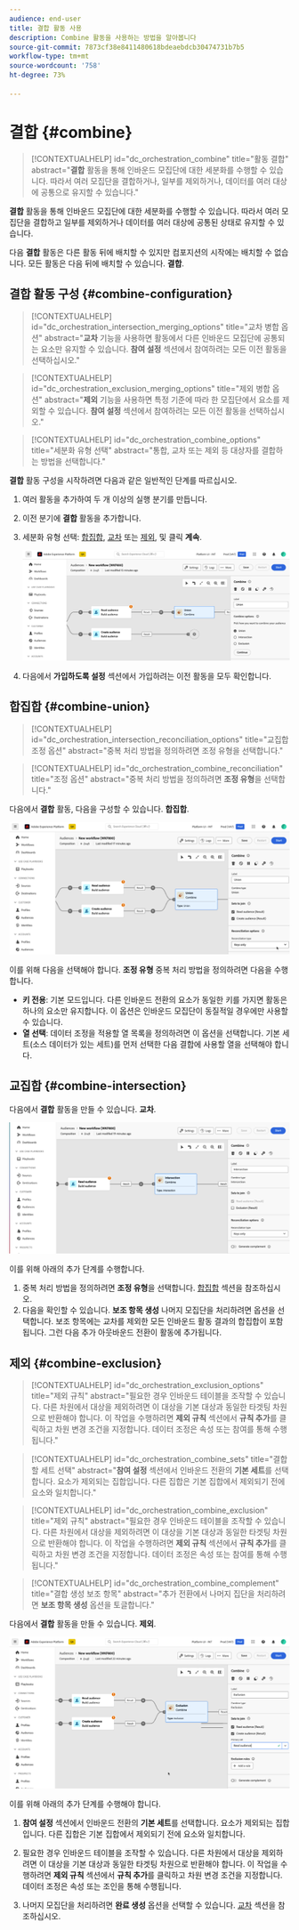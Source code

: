 ```yaml
---
audience: end-user
title: 결합 활동 사용
description: Combine 활동을 사용하는 방법을 알아봅니다
source-git-commit: 7873cf38e8411480618bdeaebdcb30474731b7b5
workflow-type: tm+mt
source-wordcount: '758'
ht-degree: 73%

---
```



# 결합 {#combine}

>[!CONTEXTUALHELP]
>id="dc_orchestration_combine"
>title="활동 결합"
>abstract="**결합** 활동을 통해 인바운드 모집단에 대한 세분화를 수행할 수 있습니다. 따라서 여러 모집단을 결합하거나, 일부를 제외하거나, 데이터를 여러 대상에 공통으로 유지할 수 있습니다."

**결합** 활동을 통해 인바운드 모집단에 대한 세분화를 수행할 수 있습니다. 따라서 여러 모집단을 결합하고 일부를 제외하거나 데이터를 여러 대상에 공통된 상태로 유지할 수 있습니다.

다음 **결합** 활동은 다른 활동 뒤에 배치할 수 있지만 컴포지션의 시작에는 배치할 수 없습니다. 모든 활동은 다음 뒤에 배치할 수 있습니다. **결합**.

## 결합 활동 구성 {#combine-configuration}

>[!CONTEXTUALHELP]
>id="dc_orchestration_intersection_merging_options"
>title="교차 병합 옵션"
>abstract="**교차** 기능을 사용하면 활동에서 다른 인바운드 모집단에 공통되는 요소만 유지할 수 있습니다. **참여 설정** 섹션에서 참여하려는 모든 이전 활동을 선택하십시오."

>[!CONTEXTUALHELP]
>id="dc_orchestration_exclusion_merging_options"
>title="제외 병합 옵션"
>abstract="**제외** 기능을 사용하면 특정 기준에 따라 한 모집단에서 요소를 제외할 수 있습니다. **참여 설정** 섹션에서 참여하려는 모든 이전 활동을 선택하십시오."

>[!CONTEXTUALHELP]
>id="dc_orchestration_combine_options"
>title="세분화 유형 선택"
>abstract="통합, 교차 또는 제외 등 대상자를 결합하는 방법을 선택합니다."

**결합** 활동 구성을 시작하려면 다음과 같은 일반적인 단계를 따르십시오.

1. 여러 활동을 추가하여 두 개 이상의 실행 분기를 만듭니다.

1. 이전 분기에 **결합** 활동을 추가합니다.

1. 세분화 유형 선택: [합집합](#union), [교차](#intersection) 또는 [제외](#exclusion), 및 클릭 **계속**.

   ![](../assets/combine.png)

1. 다음에서 **가입하도록 설정** 섹션에서 가입하려는 이전 활동을 모두 확인합니다.

## 합집합 {#combine-union}

>[!CONTEXTUALHELP]
>id="dc_orchestration_intersection_reconciliation_options"
>title="교집합 조정 옵션"
>abstract="중복 처리 방법을 정의하려면 조정 유형을 선택합니다."

>[!CONTEXTUALHELP]
>id="dc_orchestration_combine_reconciliation"
>title="조정 옵션"
>abstract="중복 처리 방법을 정의하려면 **조정 유형**&#x200B;을 선택합니다."

다음에서 **결합** 활동, 다음을 구성할 수 있습니다. **합집합**.

![](../assets/combine-union.png)

이를 위해 다음을 선택해야 합니다. **조정 유형** 중복 처리 방법을 정의하려면 다음을 수행합니다.

* **키 전용**: 기본 모드입니다. 다른 인바운드 전환의 요소가 동일한 키를 가지면 활동은 하나의 요소만 유지합니다. 이 옵션은 인바운드 모집단이 동질적일 경우에만 사용할 수 있습니다.
* **열 선택**: 데이터 조정을 적용할 열 목록을 정의하려면 이 옵션을 선택합니다. 기본 세트(소스 데이터가 있는 세트)를 먼저 선택한 다음 결합에 사용할 열을 선택해야 합니다.

## 교집합 {#combine-intersection}

다음에서 **결합** 활동을 만들 수 있습니다. **교차**.

![](../assets/combine-intersection.png)

이를 위해 아래의 추가 단계를 수행합니다.

1. 중복 처리 방법을 정의하려면 **조정 유형**&#x200B;을 선택합니다. [합집합](#union) 섹션을 참조하십시오.
1. 다음을 확인할 수 있습니다. **보조 항목 생성** 나머지 모집단을 처리하려면 옵션을 선택합니다. 보조 항목에는 교차를 제외한 모든 인바운드 활동 결과의 합집합이 포함됩니다. 그런 다음 추가 아웃바운드 전환이 활동에 추가됩니다.

## 제외 {#combine-exclusion}

>[!CONTEXTUALHELP]
>id="dc_orchestration_exclusion_options"
>title="제외 규칙"
>abstract="필요한 경우 인바운드 테이블을 조작할 수 있습니다. 다른 차원에서 대상을 제외하려면 이 대상을 기본 대상과 동일한 타겟팅 차원으로 반환해야 합니다. 이 작업을 수행하려면 **제외 규칙** 섹션에서 **규칙 추가**&#x200B;를 클릭하고 차원 변경 조건을 지정합니다. 데이터 조정은 속성 또는 참여를 통해 수행됩니다."

>[!CONTEXTUALHELP]
>id="dc_orchestration_combine_sets"
>title="결합할 세트 선택"
>abstract="**참여 설정** 섹션에서 인바운드 전환의 **기본 세트**&#x200B;를 선택합니다. 요소가 제외되는 집합입니다. 다른 집합은 기본 집합에서 제외되기 전에 요소와 일치합니다."

>[!CONTEXTUALHELP]
>id="dc_orchestration_combine_exclusion"
>title="제외 규칙"
>abstract="필요한 경우 인바운드 테이블을 조작할 수 있습니다. 다른 차원에서 대상을 제외하려면 이 대상을 기본 대상과 동일한 타겟팅 차원으로 반환해야 합니다. 이 작업을 수행하려면 **제외 규칙** 섹션에서 **규칙 추가**&#x200B;를 클릭하고 차원 변경 조건을 지정합니다. 데이터 조정은 속성 또는 참여를 통해 수행됩니다."

>[!CONTEXTUALHELP]
>id="dc_orchestration_combine_complement"
>title="결합 생성 보조 항목"
>abstract="추가 전환에서 나머지 집단을 처리하려면 **보조 항목 생성** 옵션을 토글합니다."

다음에서 **결합** 활동을 만들 수 있습니다. **제외**.

![](../assets/combine-exclusion.png)

이를 위해 아래의 추가 단계를 수행해야 합니다.

1. **참여 설정** 섹션에서 인바운드 전환의 **기본 세트**&#x200B;를 선택합니다. 요소가 제외되는 집합입니다. 다른 집합은 기본 집합에서 제외되기 전에 요소와 일치합니다.

1. 필요한 경우 인바운드 테이블을 조작할 수 있습니다. 다른 차원에서 대상을 제외하려면 이 대상을 기본 대상과 동일한 타겟팅 차원으로 반환해야 합니다. 이 작업을 수행하려면 **제외 규칙** 섹션에서 **규칙 추가**&#x200B;를 클릭하고 차원 변경 조건을 지정합니다. 데이터 조정은 속성 또는 조인을 통해 수행됩니다. <!-- pas compris-->
1. 나머지 모집단을 처리하려면 **완료 생성** 옵션을 선택할 수 있습니다. [교차](#intersection) 섹션을 참조하십시오.

<!--
## Examples{#combine-examples}

In the following example, we are using a **Combine** activity and we add a **union** to retrieves all the profiles of the two queries: persons between 18 and 27 years old and persons between 34 and 40 years old.

![](../assets/workflow-union-example.png)

The following example shows the **intersection** between two query activities. It is being used here to retrieve profiles who are between 18 to 27 years old and whose email address has been provided.

![](../assets/workflow-intersection-example.png)

The following **exclusion** example shows two queries configured to filter profiles who are between 18 and 27 years old and have an Adobe email domain. The profiles with an Adobe email domain are then excluded from the first set. 

![](../assets/workflow-exclusion-example.png)
-->

